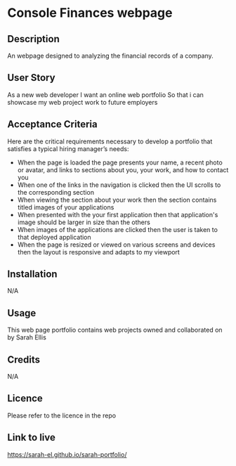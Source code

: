 # Console Finances webpage

## Description
An webpage designed to analyzing the financial records of a company.

## User Story
As a new web developer
I want an online web portfolio
So that i can showcase my web project work to future employers

## Acceptance Criteria
Here are the critical requirements necessary to develop a portfolio that satisfies a typical hiring manager’s needs:

* When the page is loaded the page presents your name, a recent photo or avatar, and links to sections about you, your work, and how to contact you
* When one of the links in the navigation is clicked then the UI scrolls to the corresponding section
* When viewing the section about your work then the section contains titled images of your applications
* When presented with the your first application then that application's image should be larger in size than the others
* When images of the applications are clicked then the user is taken to that deployed application
* When the page is resized or viewed on various screens and devices then the layout is responsive and adapts to my viewport

## Installation
N/A

## Usage
This web page portfolio contains web projects owned and collaborated on by Sarah Ellis

## Credits
N/A

## Licence
Please refer to the licence in the repo

## Link to live
https://sarah-el.github.io/sarah-portfolio/
